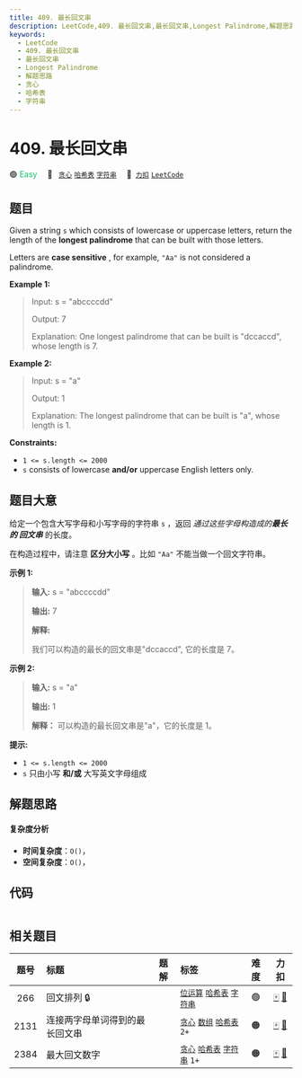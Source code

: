 ```yaml
---
title: 409. 最长回文串
description: LeetCode,409. 最长回文串,最长回文串,Longest Palindrome,解题思路,贪心,哈希表,字符串
keywords:
  - LeetCode
  - 409. 最长回文串
  - 最长回文串
  - Longest Palindrome
  - 解题思路
  - 贪心
  - 哈希表
  - 字符串
---
```


# 409. 最长回文串

🟢 <font color=#15bd66>Easy</font>&emsp; 🔖&ensp; [`贪心`](/tag/greedy.md) [`哈希表`](/tag/hash-table.md) [`字符串`](/tag/string.md)&emsp; 🔗&ensp;[`力扣`](https://leetcode.cn/problems/longest-palindrome) [`LeetCode`](https://leetcode.com/problems/longest-palindrome)

## 题目

Given a string `s` which consists of lowercase or uppercase letters, return
the length of the **longest palindrome** that can be built with those letters.

Letters are **case sensitive** , for example, `"Aa"` is not considered a
palindrome.



**Example 1:**

> Input: s = "abccccdd"
> 
> Output: 7
> 
> Explanation: One longest palindrome that can be built is "dccaccd", whose length is 7.

**Example 2:**

> Input: s = "a"
> 
> Output: 1
> 
> Explanation: The longest palindrome that can be built is "a", whose length is 1.

**Constraints:**

  * `1 <= s.length <= 2000`
  * `s` consists of lowercase **and/or** uppercase English letters only.


## 题目大意

给定一个包含大写字母和小写字母的字符串 `s` ，返回 _通过这些字母构造成的**最长的 回文串**_ 的长度。

在构造过程中，请注意 **区分大小写** 。比如 `"Aa"` 不能当做一个回文字符串。



**示例 1:**

> 
> 
> 
> 
> 
> **输入:** s = "abccccdd"
> 
> **输出:** 7
> 
> **解释:**
> 
> 我们可以构造的最长的回文串是"dccaccd", 它的长度是 7。
> 
> 

**示例 2:**

> 
> 
> 
> 
> 
> **输入:** s = "a"
> 
> **输出:** 1
> 
> **解释：** 可以构造的最长回文串是"a"，它的长度是 1。
> 
> 



**提示:**

  * `1 <= s.length <= 2000`
  * `s` 只由小写 **和/或** 大写英文字母组成


## 解题思路

#### 复杂度分析

- **时间复杂度**：`O()`，
- **空间复杂度**：`O()`，

## 代码

```javascript

```

## 相关题目

<!-- prettier-ignore -->
| 题号 | 标题 | 题解 | 标签 | 难度 | 力扣 |
| :------: | :------ | :------: | :------ | :------: | :------: |
| 266 | 回文排列 🔒 |  |  [`位运算`](/tag/bit-manipulation.md) [`哈希表`](/tag/hash-table.md) [`字符串`](/tag/string.md) | 🟢 | [🀄️](https://leetcode.cn/problems/palindrome-permutation) [🔗](https://leetcode.com/problems/palindrome-permutation) |
| 2131 | 连接两字母单词得到的最长回文串 |  |  [`贪心`](/tag/greedy.md) [`数组`](/tag/array.md) [`哈希表`](/tag/hash-table.md) `2+` | 🟠 | [🀄️](https://leetcode.cn/problems/longest-palindrome-by-concatenating-two-letter-words) [🔗](https://leetcode.com/problems/longest-palindrome-by-concatenating-two-letter-words) |
| 2384 | 最大回文数字 |  |  [`贪心`](/tag/greedy.md) [`哈希表`](/tag/hash-table.md) [`字符串`](/tag/string.md) `1+` | 🟠 | [🀄️](https://leetcode.cn/problems/largest-palindromic-number) [🔗](https://leetcode.com/problems/largest-palindromic-number) |